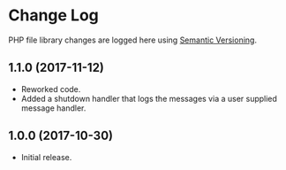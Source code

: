 # Change Log #

PHP file library changes are logged here using <a href="http://semver.org/">Semantic Versioning</a>.

## 1.1.0 (2017-11-12) ##
* Reworked code.
* Added a shutdown handler that logs the messages via a user supplied message handler.

## 1.0.0 (2017-10-30) ##
* Initial release.

